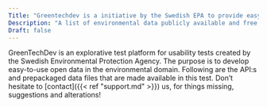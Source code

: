 ```yaml
---
Title: "Greentechdev is a initiative by the Swedish EPA to provide easy to use open data in the environmental domain"
Description: "A list of environmental data publicly available and free to use in the form of APIs and downloadable files (datasets)."
Draft: false
---
```


GreenTechDev is an explorative test platform for usability tests created by the Swedish Environmental Protection Agency. The purpose is to develop easy-to-use open data in the environmental domain. Following are the API:s and prepackaged data files that are made available in this test. Don’t hesitate to [contact]({{< ref "support.md" >}}) us, for things missing, suggestions and alterations!
